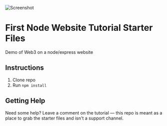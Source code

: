 ![Screenshot](https://res.cloudinary.com/turnup/image/upload/v1526512881/homepage-cards.png)

# First Node Website Tutorial Starter Files

Demo of Web3 on a node/express website

## Instructions
1. Clone repo
2. Run `npm install`

## Getting Help

Need some help? Leave a comment on the tutorial — this repo is meant as a place to grab the starter files and isn't a support channel.


